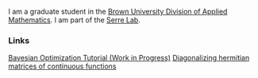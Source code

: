 I am a graduate student in the [Brown University Division of Applied Mathematics](https://www.brown.edu/academics/applied-mathematics/). I am part of the [Serre Lab](http://serre-lab.clps.brown.edu/).

### Links
[Bayesian Optimization Tutorial (Work in Progress)](https://github.com/nathanlmeyers/hyperparam2/tree/master/tutorial)
[Diagonalizing hermitian matrices of continuous functions](https://arxiv.org/pdf/1212.5732.pdf)
